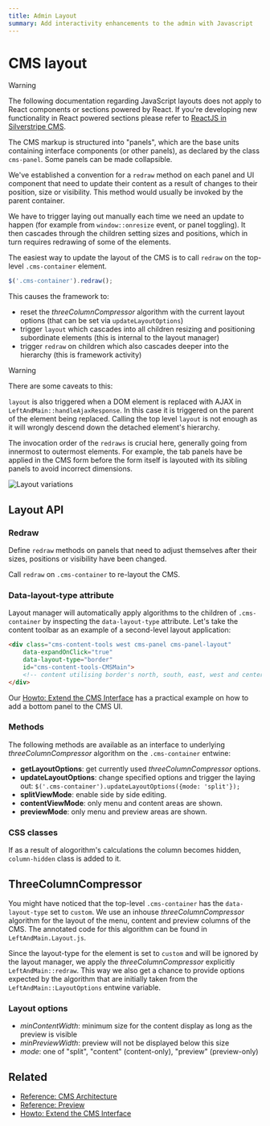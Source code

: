 ```yaml
---
title: Admin Layout
summary: Add interactivity enhancements to the admin with Javascript
---
```


# CMS layout

> [!WARNING]
> The following documentation regarding JavaScript layouts does not apply to React components or sections powered by React.
> If you're developing new functionality in React powered sections please refer to
> [ReactJS in Silverstripe CMS](./how_tos/extend_cms_interface/#react-rendered-ui).

The CMS markup is structured into "panels", which are the base units containing interface components (or other panels),
as declared by the class `cms-panel`. Some panels can be made collapsible.

We've established a convention for a `redraw` method on each panel and UI component that need to update their content as
a result of changes to their position, size or visibility. This method would usually be invoked by the parent container.

We have to trigger laying out manually each time
we need an update to happen (for example from `window::onresize` event, or panel toggling). It then cascades through the
children setting sizes and positions, which in turn requires redrawing of some of the elements.

The easiest way to update the layout of the CMS is to call `redraw` on the top-level `.cms-container` element.

```js
$('.cms-container').redraw();
```

This causes the framework to:

- reset the *threeColumnCompressor* algorithm with the current layout options (that can be set via
`updateLayoutOptions`)
- trigger `layout` which cascades into all children resizing and positioning subordinate elements (this is internal
to the layout manager)
- trigger `redraw` on children which also cascades deeper into the hierarchy (this is framework activity)

> [!WARNING]
> There are some caveats to this:
>
> `layout` is also triggered when a DOM element is replaced with AJAX in `LeftAndMain::handleAjaxResponse`. In
> this case it is triggered on the parent of the element being replaced.
> Calling the top level `layout` is not enough as it will wrongly descend down the detached element's hierarchy.
>
> The invocation order of the `redraws` is crucial here, generally going from innermost to outermost elements.  For
> example, the tab panels have be applied in the CMS form before the form itself is layouted with its sibling panels to
> avoid incorrect dimensions.

![Layout variations](../../_images/cms-architecture.png)

## Layout API

### Redraw

Define `redraw` methods on panels that need to adjust themselves after their sizes, positions or visibility have been
changed.

Call `redraw` on `.cms-container` to re-layout the CMS.

### Data-layout-type attribute

Layout manager will automatically apply algorithms to the children of `.cms-container` by inspecting the
`data-layout-type` attribute. Let's take the content toolbar as an example of a second-level layout application:

```html
<div class="cms-content-tools west cms-panel cms-panel-layout"
    data-expandOnClick="true"
    data-layout-type="border"
    id="cms-content-tools-CMSMain">
    <!-- content utilising border's north, south, east, west and center classes -->
</div>
```

Our [Howto: Extend the CMS Interface](how_tos/extend_cms_interface) has a practical example on how to add a bottom
panel to the CMS UI.

### Methods

The following methods are available as an interface to underlying *threeColumnCompressor* algorithm on the
`.cms-container` entwine:

- **getLayoutOptions**: get currently used *threeColumnCompressor* options.
- **updateLayoutOptions**: change specified options and trigger the laying out:
`$('.cms-container').updateLayoutOptions({mode: 'split'});`
- **splitViewMode**: enable side by side editing.
- **contentViewMode**: only menu and content areas are shown.
- **previewMode**: only menu and preview areas are shown.

### CSS classes

If as a result of alogorithm's calculations the column becomes hidden, `column-hidden` class is added to it.

## ThreeColumnCompressor

You might have noticed that the top-level `.cms-container` has the `data-layout-type` set to `custom`. We use an inhouse
*threeColumnCompressor* algorithm for the layout of the menu, content and preview columns of the CMS. The annotated code
for this algorithm can be found in `LeftAndMain.Layout.js`.

Since the layout-type for the element is set to `custom` and will be ignored by the layout manager, we apply the
*threeColumnCompressor* explicitly `LeftAndMain::redraw`. This way we also get a chance to provide options expected
by the algorithm that are initially taken from the `LeftAndMain::LayoutOptions` entwine variable.

### Layout options

- *minContentWidth*: minimum size for the content display as long as the preview is visible
- *minPreviewWidth*: preview will not be displayed below this size
- *mode*: one of "split", "content" (content-only), "preview" (preview-only)

## Related

- [Reference: CMS Architecture](cms_architecture)
- [Reference: Preview](preview)
- [Howto: Extend the CMS Interface](how_tos/extend_cms_interface)
